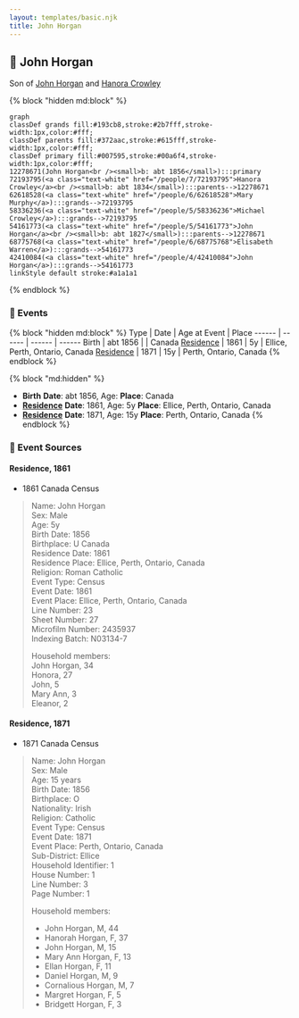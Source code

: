 ```yaml
---
layout: templates/basic.njk
title: John Horgan
---
```

## 🔵 John Horgan

Son of [John Horgan](/people/5/54161773) and [Hanora Crowley](/people/7/72193795)

{% block "hidden md:block" %}
```mermaid
graph
classDef grands fill:#193cb8,stroke:#2b7fff,stroke-width:1px,color:#fff;
classDef parents fill:#372aac,stroke:#615fff,stroke-width:1px,color:#fff;
classDef primary fill:#007595,stroke:#00a6f4,stroke-width:1px,color:#fff;
12278671(John Horgan<br /><small>b: abt 1856</small>):::primary
72193795(<a class="text-white" href="/people/7/72193795">Hanora Crowley</a><br /><small>b: abt 1834</small>):::parents-->12278671
62618528(<a class="text-white" href="/people/6/62618528">Mary Murphy</a>):::grands-->72193795
58336236(<a class="text-white" href="/people/5/58336236">Michael Crowley</a>):::grands-->72193795
54161773(<a class="text-white" href="/people/5/54161773">John Horgan</a><br /><small>b: abt 1827</small>):::parents-->12278671
68775768(<a class="text-white" href="/people/6/68775768">Elisabeth Warren</a>):::grands-->54161773
42410084(<a class="text-white" href="/people/4/42410084">John Horgan</a>):::grands-->54161773
linkStyle default stroke:#a1a1a1
```
{% endblock %}

### 📆 Events

{% block "hidden md:block" %}
Type | Date | Age at Event | Place
------ | ------ | ------ | ------
Birth | abt 1856 |  | Canada
[Residence](#event-event-0) | 1861 | 5y | Ellice, Perth, Ontario, Canada
[Residence](#event-event-1) | 1871 | 15y | Perth, Ontario, Canada
{% endblock %}

{% block "md:hidden" %}
- **Birth**
**Date**: abt 1856, Age:
**Place**: Canada
- **[Residence](#event-event-0)**
**Date**: 1861, Age: 5y
**Place**: Ellice, Perth, Ontario, Canada
- **[Residence](#event-event-1)**
**Date**: 1871, Age: 15y
**Place**: Perth, Ontario, Canada
{% endblock %}

### 📰 Event Sources

#### <a id="event-event-0"></a> Residence, 1861
* 1861 Canada Census
>   
  > Name: John Horgan  
  > Sex: Male  
  > Age: 5y  
  > Birth Date: 1856  
  > Birthplace: U Canada  
  > Residence Date: 1861  
  > Residence Place: Ellice, Perth, Ontario, Canada  
  > Religion: Roman Catholic  
  > Event Type: Census  
  > Event Date: 1861  
  > Event Place: Ellice, Perth, Ontario, Canada  
  > Line Number: 23  
  > Sheet Number: 27  
  > Microfilm Number: 2435937  
  > Indexing Batch: N03134-7  
  >   
  > Household members:  
  > John Horgan, 34  
  > Honora, 27  
  > John, 5  
  > Mary Ann, 3  
  > Eleanor, 2  
  >

#### <a id="event-event-1"></a> Residence, 1871
* 1871 Canada Census
>   
  > Name: John Horgan  
  > Sex: Male  
  > Age: 15 years  
  > Birth Date: 1856  
  > Birthplace: O  
  > Nationality: Irish  
  > Religion: Catholic  
  > Event Type: Census  
  > Event Date: 1871  
  > Event Place: Perth, Ontario, Canada  
  > Sub-District: Ellice  
  > Household Identifier: 1  
  > House Number: 1  
  > Line Number: 3  
  > Page Number: 1  
  >   
  > Household members:  
  > - John Horgan, M, 44  
  > - Hanorah Horgan, F, 37  
  > - John Horgan, M, 15  
  > - Mary Ann Horgan, F, 13  
  > - Ellan Horgan, F, 11  
  > - Daniel Horgan, M, 9  
  > - Cornalious Horgan, M, 7  
  > - Margret Horgan, F, 5  
  > - Bridgett Horgan, F, 3  
  >
